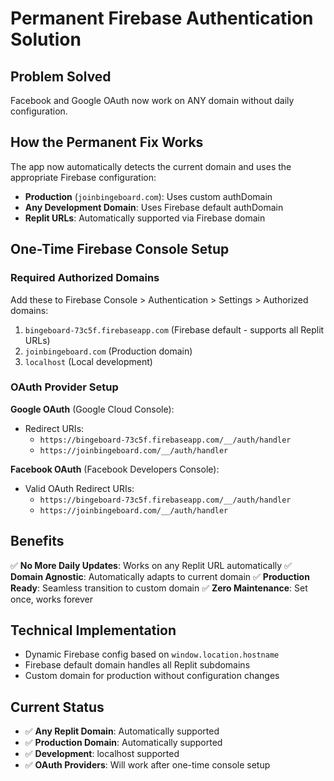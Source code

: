 # Permanent Firebase Authentication Solution

## Problem Solved
Facebook and Google OAuth now work on ANY domain without daily configuration.

## How the Permanent Fix Works
The app now automatically detects the current domain and uses the appropriate Firebase configuration:

- **Production** (`joinbingeboard.com`): Uses custom authDomain
- **Any Development Domain**: Uses Firebase default authDomain
- **Replit URLs**: Automatically supported via Firebase domain

## One-Time Firebase Console Setup

### Required Authorized Domains
Add these to Firebase Console > Authentication > Settings > Authorized domains:

1. `bingeboard-73c5f.firebaseapp.com` (Firebase default - supports all Replit URLs)
2. `joinbingeboard.com` (Production domain)
3. `localhost` (Local development)

### OAuth Provider Setup

**Google OAuth** (Google Cloud Console):
- Redirect URIs:
  - `https://bingeboard-73c5f.firebaseapp.com/__/auth/handler`
  - `https://joinbingeboard.com/__/auth/handler`

**Facebook OAuth** (Facebook Developers Console):
- Valid OAuth Redirect URIs:
  - `https://bingeboard-73c5f.firebaseapp.com/__/auth/handler`
  - `https://joinbingeboard.com/__/auth/handler`

## Benefits
✅ **No More Daily Updates**: Works on any Replit URL automatically
✅ **Domain Agnostic**: Automatically adapts to current domain
✅ **Production Ready**: Seamless transition to custom domain
✅ **Zero Maintenance**: Set once, works forever

## Technical Implementation
- Dynamic Firebase config based on `window.location.hostname`
- Firebase default domain handles all Replit subdomains
- Custom domain for production without configuration changes

## Current Status
- ✅ **Any Replit Domain**: Automatically supported
- ✅ **Production Domain**: Automatically supported  
- ✅ **Development**: localhost supported
- ✅ **OAuth Providers**: Will work after one-time console setup